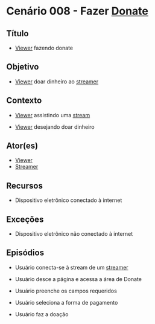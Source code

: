 # Cenário 008 - Fazer [Donate](Donate)

## Título
* [Viewer](Viewer) fazendo donate

## Objetivo
* [Viewer](Viewer) doar dinheiro ao [streamer](L%C3%A9xico-Streamer)


## Contexto
* [Viewer](Viewer) assistindo uma [stream](L%C3%A9xico-Streamer)

* [Viewer](Viewer) desejando doar dinheiro	

## Ator(es)
* [Viewer](Viewer)
* [Streamer](L%C3%A9xico-Streamer)


## Recursos
* Dispositivo eletrônico conectado à internet

## Exceções
* Dispositivo eletrônico não conectado à internet

## Episódios
* Usuário conecta-se à stream de um [streamer](L%C3%A9xico-Streamer)

* Usuário desce a página e acessa a área de Donate
* Usuário preenche os campos requeridos
* Usuário seleciona a forma de pagamento
* Usuário faz a doação
